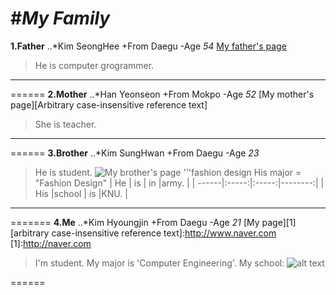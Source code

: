 #*My Family*
======
**1.Father**
..*Kim SeongHee
+From Daegu
-Age *54*
[My father's page](http://www.naver.com)
> He is computer grogrammer.
*****
======
**2.Mother**
..*Han Yeonseon
+From Mokpo
-Age *52*
[My mother's page][Arbitrary case-insensitive reference text]
> She is teacher.
*****
======
**3.Brother**
..*Kim SungHwan
+From Daegu
-Age *23*
> He is student.
![My brother's page](http://www.google.com)
'''fashion design
His major = "Fashion Design"
| He    | is    | in    |army.    |
| ------|:-----:|:-----:|--------:|
| His   |school | is    |KNU.     |
******
=======
**4.Me**
..*Kim Hyoungjin
+From Daegu
-Age *21*
[My page][1]
[arbitrary case-insensitive reference text]:http://www.naver.com
[1]:http://naver.com
> I'm student.
My major is 'Computer Engineering'.
My school:
![alt text][logo]

[logo]: http://file.namu.moe/file/%ED%8C%8C%EC%9D%BC%3Aattachment/%ED%95%9C%EA%B5%AD%EA%B8%B0%EC%88%A0%EA%B5%90%EC%9C%A1%EB%8C%80%ED%95%99%EA%B5%90/signature4.png "My school logo"
======
